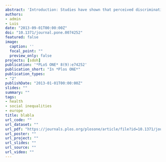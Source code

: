 ```yaml
---
abstract: 'Introduction: Studies have shown that perceived discrimination has an impact on our physical and mental health. A relevant part of literature has highlighted the influence of discrimination based on race or ethnicity on mental and physical health outcomes. However, the influence of other types of discrimination on health has been understudied. This study is aimed to explore how different types of discrimination are related to our subjective state of health, and so to compare the intensity of these relationships in the European context. Methods: We have performed a multilevel ordered analysis on the fifth wave of the European Social Survey (ESS 2010). This dataset has 52,458 units at individual level that are grouped in 26 European countries. In this study, the dependent variable is self-rated health (SRH) that is analyzed in relationship to ten explanatory variables of perceived discrimination: color or race, nationality, religion, language, ethnic group, age, gender, sexuality, disability and others. Results: The model identifies statistically significant differences in the effect that diverse types of perceived discrimination can generate on the self-rated health of Europeans. Specifically, this study identifies three well-defined types of perceived discrimination that can be related to poor health outcomes: (1) age discrimination; (2) disability discrimination; and (3) sexuality discrimination. In this sense, the effect on self-rated health of perceived discrimination related to aging and disabilities seems to be more relevant than other types of discrimination in the European context with a longer tradition in literature (e.g. ethnic and/or race-based). Conclusion: The present study shows that the relationship between perceived discrimination and health inequities in Europe are not random, but systematically distributed depending on factors such as age, sexuality and disabilities. Therefore the future orientation of EU social policies should aim to reduce the impact of these social determinants on health equity.'
authors:
- admin
- Luis
date: "2013-09-01T00:00:00Z"
doi: "10.1371/journal.pone.0074252"
featured: false
image:
  caption: ''
  focal_point: ""
  preview_only: false
projects: [sdoh]
publication: '*PLoS ONE* 8(9):e74252'
publication_short: "In *Plos ONE*"
publication_types:
- "2"
publishDate: "2013-01-01T00:00:00Z"
slides: ""
summary: ""
tags:
- health
- social inequalities
- europe
title: blabla
url_code: ""
url_dataset: ""
url_pdf: "https://journals.plos.org/plosone/article/file?id=10.1371/journal.pone.0074252&type=printable"
url_poster: ""
url_project: ""
url_slides: ""
url_source: ""
url_video: ""
---
```

